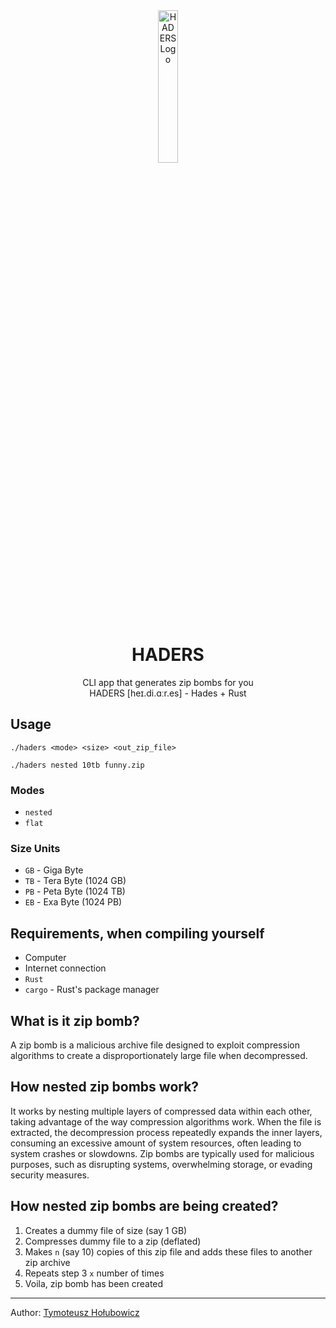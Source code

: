 <div align="center">
    <img src="../assets/logo.png?raw=true" style="width: 25%; height: auto;" alt="HADERS Logo">
    <h1>HADERS</h1>
    CLI app that generates zip bombs for you
    <br>
    HADERS [heɪ.di.ɑːr.es] - Hades + Rust
</div>

## Usage

```
./haders <mode> <size> <out_zip_file>

./haders nested 10tb funny.zip
```

### Modes

- `nested`
- `flat`

### Size Units

- `GB` - Giga Byte
- `TB` - Tera Byte (1024 GB)
- `PB` - Peta Byte (1024 TB)
- `EB` - Exa Byte (1024 PB)

## Requirements, when compiling yourself

- Computer
- Internet connection
- `Rust`
- `cargo` - Rust's package manager

## What is it zip bomb?

A zip bomb is a malicious archive file designed to exploit compression algorithms to create a disproportionately large file when decompressed.

## How nested zip bombs work?

It works by nesting multiple layers of compressed data within each other, taking advantage of the way compression algorithms work. When the file is extracted, the decompression process repeatedly expands the inner layers, consuming an excessive amount of system resources, often leading to system crashes or slowdowns. Zip bombs are typically used for malicious purposes, such as disrupting systems, overwhelming storage, or evading security measures.

## How nested zip bombs are being created?

1. Creates a dummy file of size (say 1 GB)
2. Compresses dummy file to a zip (deflated)
3. Makes `n` (say 10) copies of this zip file and adds these files to another zip archive
4. Repeats step 3 `x` number of times
5. Voila, zip bomb has been created

---

Author: [Tymoteusz Hołubowicz](https://github.com/t-holubowicz)

